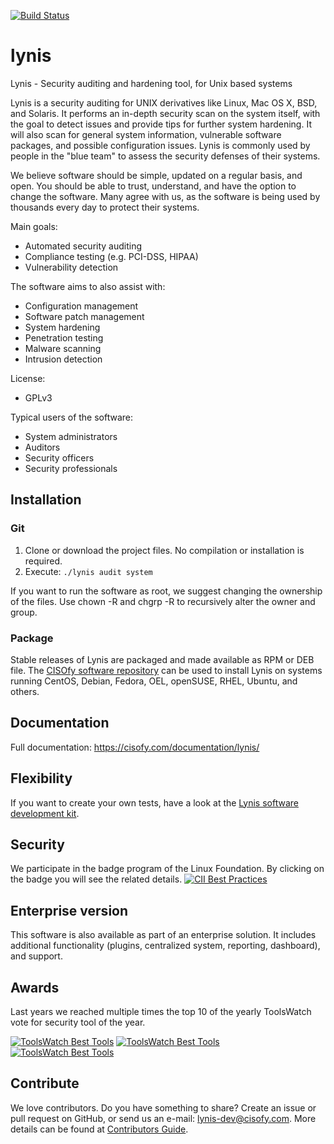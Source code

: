 [![Build Status](https://travis-ci.org/CISOfy/lynis.svg?branch=master)](https://travis-ci.org/CISOfy/lynis)

lynis
=====

Lynis - Security auditing and hardening tool, for Unix based systems

Lynis is a security auditing for UNIX derivatives like Linux, Mac OS X, BSD, and Solaris. It performs an in-depth security scan on the system itself, with the goal to detect issues and provide tips for further system hardening. It will also scan for general system information, vulnerable software packages, and possible configuration issues. Lynis is commonly used by people in the "blue team" to assess the security defenses of their systems.

We believe software should be simple, updated on a regular basis, and open. You should be able to trust, understand, and have the option to change the software. Many agree with us, as the software is being used by thousands every day to protect their systems.

Main goals:
- Automated security auditing
- Compliance testing (e.g. PCI-DSS, HIPAA)
- Vulnerability detection

The software aims to also assist with:
- Configuration management
- Software patch management
- System hardening
- Penetration testing
- Malware scanning
- Intrusion detection

License:
- GPLv3

Typical users of the software:
- System administrators
- Auditors
- Security officers
- Security professionals


## Installation

### Git

1. Clone or download the project files. No compilation or installation is required.
2. Execute: `./lynis audit system`

If you want to run the software as root, we suggest changing the ownership of the files. Use chown -R and chgrp -R to recursively alter the owner and group.

### Package

Stable releases of Lynis are packaged and made available as RPM or DEB file. The [CISOfy software repository](https://packages.cisofy.com) can be used to install Lynis on systems running CentOS, Debian, Fedora, OEL, openSUSE, RHEL, Ubuntu, and others.

## Documentation
Full documentation: https://cisofy.com/documentation/lynis/

## Flexibility
If you want to create your own tests, have a look at the [Lynis software development kit](https://github.com/CISOfy/lynis-sdk).

## Security
We participate in the badge program of the Linux Foundation. By clicking on the badge you will see the related details.
[![CII Best Practices](https://bestpractices.coreinfrastructure.org/projects/96/badge)](https://bestpractices.coreinfrastructure.org/projects/96)

## Enterprise version
This software is also available as part of an enterprise solution. It includes additional functionality (plugins, centralized system, reporting, dashboard), and support.

## Awards
Last years we reached multiple times the top 10 of the yearly ToolsWatch vote for security tool of the year.

[![ToolsWatch Best Tools](https://www.toolswatch.org/badges/toptools/2013.svg)](https://www.toolswatch.org/2013/12/2013-top-security-tools-as-voted-by-toolswatch-org-readers/)
[![ToolsWatch Best Tools](https://www.toolswatch.org/badges/toptools/2014.svg)](https://www.toolswatch.org/2015/01/2014-top-security-tools-as-voted-by-toolswatch-org-readers/)
[![ToolsWatch Best Tools](https://www.toolswatch.org/badges/toptools/2015.svg)](https://www.toolswatch.org/2016/02/2015-top-security-tools-as-voted-by-toolswatch-org-readers/)

## Contribute
We love contributors. Do you have something to share? Create an issue or pull request on GitHub, or send us an e-mail: lynis-dev@cisofy.com.
More details can be found at [Contributors Guide](https://github.com/CISOfy/lynis/blob/master/CONTRIBUTIONS.md).


